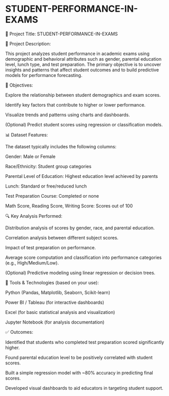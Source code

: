 # STUDENT-PERFORMANCE-IN-EXAMS
📘 Project Title: STUDENT-PERFORMANCE-IN-EXAMS

📄 Project Description:

This project analyzes student performance in academic exams using demographic and behavioral attributes such as gender, parental education level, lunch type, and test preparation. The primary objective is to uncover insights and patterns that affect student outcomes and to build predictive models for performance forecasting.

🎯 Objectives:

Explore the relationship between student demographics and exam scores.

Identify key factors that contribute to higher or lower performance.

Visualize trends and patterns using charts and dashboards.

(Optional) Predict student scores using regression or classification models.

📊 Dataset Features:

The dataset typically includes the following columns:

Gender: Male or Female

Race/Ethnicity: Student group categories

Parental Level of Education: Highest education level achieved by parents

Lunch: Standard or free/reduced lunch

Test Preparation Course: Completed or none

Math Score, Reading Score, Writing Score: Scores out of 100

🔍 Key Analysis Performed:

Distribution analysis of scores by gender, race, and parental education.

Correlation analysis between different subject scores.

Impact of test preparation on performance.

Average score computation and classification into performance categories (e.g., High/Medium/Low).

(Optional) Predictive modeling using linear regression or decision trees.

📌 Tools & Technologies (based on your use):

Python (Pandas, Matplotlib, Seaborn, Scikit-learn)

Power BI / Tableau (for interactive dashboards)

Excel (for basic statistical analysis and visualization)

Jupyter Notebook (for analysis documentation)

✅ Outcomes:

Identified that students who completed test preparation scored significantly higher.

Found parental education level to be positively correlated with student scores.

Built a simple regression model with ~80% accuracy in predicting final scores.

Developed visual dashboards to aid educators in targeting student support.

